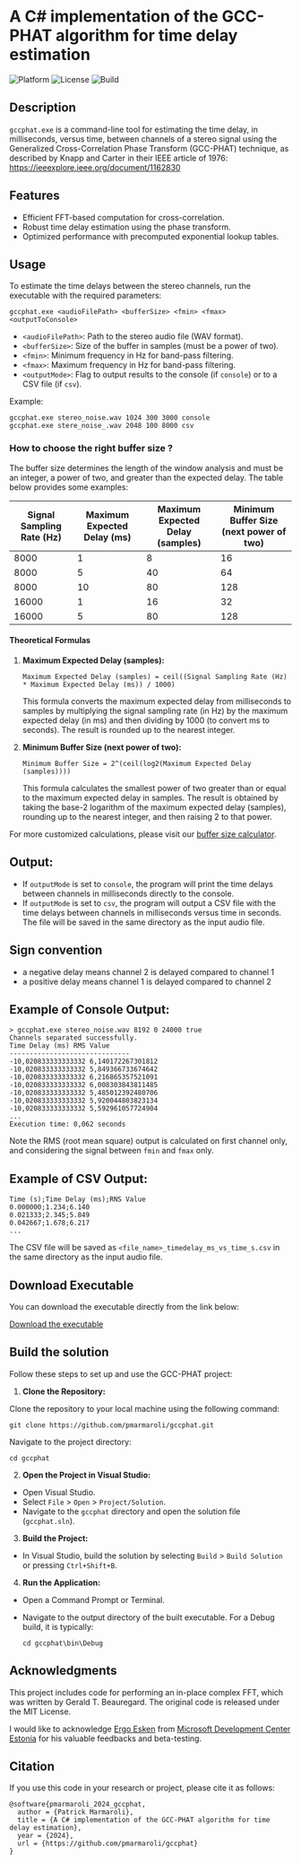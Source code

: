 # A C# implementation of the GCC-PHAT algorithm for time delay estimation

![Platform](https://img.shields.io/badge/platform-Windows%20%7C%20MacOS%20%7C%20Linux-lightgrey)
![License](https://img.shields.io/badge/license-MIT-green)
![Build](https://img.shields.io/badge/build-passing-brightgreen)

Description
-----------
```gccphat.exe``` is a command-line tool for estimating the time delay, in milliseconds, versus time, between channels of a stereo signal using the Generalized Cross-Correlation Phase Transform (GCC-PHAT) technique, as described by Knapp and Carter in their IEEE article of 1976: https://ieeexplore.ieee.org/document/1162830

Features
---------
- Efficient FFT-based computation for cross-correlation.
- Robust time delay estimation using the phase transform.
- Optimized performance with precomputed exponential lookup tables.

Usage
-----
To estimate the time delays between the stereo channels, run the executable with the required parameters:

```
gccphat.exe <audioFilePath> <bufferSize> <fmin> <fmax> <outputToConsole>
```

- ```<audioFilePath>```: Path to the stereo audio file (WAV format).
- ```<bufferSize>```: Size of the buffer in samples (must be a power of two).
- ```<fmin>```: Minimum frequency in Hz for band-pass filtering.
- ```<fmax>```: Maximum frequency in Hz for band-pass filtering.
- ``` <outputMode> ```: Flag to output results to the console (if `console`) or to a CSV file (if `csv`).

Example:
```
gccphat.exe stereo_noise.wav 1024 300 3000 console
gccphat.exe stere_noise_.wav 2048 100 8000 csv
```

### How to choose the right buffer size ?

The buffer size determines the length of the window analysis and must be an integer, a power of two, and greater than the expected delay. The table below provides some examples:

| Signal Sampling Rate (Hz) | Maximum Expected Delay (ms) | Maximum Expected Delay (samples) | Minimum Buffer Size (next power of two) |
|----------------------------|-----------------------------|-----------------------------------|-----------------------------------------|
| 8000                       | 1                           | 8                                 | 16                                      |
| 8000                       | 5                           | 40                                | 64                                      |
| 8000                       | 10                          | 80                                | 128                                     |
| 16000                      | 1                           | 16                                | 32                                      |
| 16000                      | 5                           | 80                                | 128                                     |

#### Theoretical Formulas

1. **Maximum Expected Delay (samples):**
   ```
   Maximum Expected Delay (samples) = ceil((Signal Sampling Rate (Hz) * Maximum Expected Delay (ms)) / 1000)
   ````
   This formula converts the maximum expected delay from milliseconds to samples by multiplying the signal sampling rate (in Hz) by the maximum expected delay (in ms) and then dividing by 1000 (to convert ms to seconds). The result is rounded up to the nearest integer.

2. **Minimum Buffer Size (next power of two):**
   ```
   Minimum Buffer Size = 2^(ceil(log2(Maximum Expected Delay (samples))))
   ```
   This formula calculates the smallest power of two greater than or equal to the maximum expected delay in samples. The result is obtained by taking the base-2 logarithm of the maximum expected delay (samples), rounding up to the nearest integer, and then raising 2 to that power.

For more customized calculations, please visit our [buffer size calculator](https://pmarmaroli.github.io/bufferSizeCalculator.html).


Output:
----

- If `outputMode` is set to `console`, the program will print the time delays between channels in milliseconds directly to the console.
- If `outputMode` is set to `csv`, the program will output a CSV file with the time delays between channels in milliseconds versus time in seconds. The file will be saved in the same directory as the input audio file.

Sign convention
---
- a negative delay means channel 2 is delayed compared to channel 1
- a positive delay means channel 1 is delayed compared to channel 2

Example of Console Output:
---

```
> gccphat.exe stereo_noise.wav 8192 0 24000 true
Channels separated successfully.
Time Delay (ms) RMS Value
------------------------------
-10,020833333333332 6,140172267301812
-10,020833333333332 5,849366733674642
-10,020833333333332 6,216865357521091
-10,020833333333332 6,008303843811485
-10,020833333333332 5,485012392480706
-10,020833333333332 5,920044803823134
-10,020833333333332 5,592961057724904
...
Execution time: 0,062 seconds
```

Note the RMS (root mean square) output is calculated on first channel only, and considering the signal between `fmin` and `fmax` only.

Example of CSV Output:
---

```
Time (s);Time Delay (ms);RNS Value
0.000000;1.234;6.140
0.021333;2.345;5.849
0.042667;1.678;6.217
...
``` 

The CSV file will be saved as `<file_name>_timedelay_ms_vs_time_s.csv` in the same directory as the input audio file.

Download Executable
---
You can download the executable directly from the link below:

[Download the executable](https://github.com/pmarmaroli/gccphat/blob/main/gccphat.zip)


Build the solution
------------------

Follow these steps to set up and use the GCC-PHAT project:

1. **Clone the Repository:**
   
Clone the repository to your local machine using the following command:

```
git clone https://github.com/pmarmaroli/gccphat.git
```

Navigate to the project directory:

```
cd gccphat
```

2. **Open the Project in Visual Studio:**
- Open Visual Studio.
- Select `File` > `Open` > `Project/Solution`.
- Navigate to the `gccphat` directory and open the solution file (`gccphat.sln`).

3. **Build the Project:**
- In Visual Studio, build the solution by selecting `Build` > `Build Solution` or pressing `Ctrl+Shift+B`.

4. **Run the Application:**
- Open a Command Prompt or Terminal.
- Navigate to the output directory of the built executable. For a Debug build, it is typically:

  ```
  cd gccphat\bin\Debug
  ```


Acknowledgments
---------------

This project includes code for performing an in-place complex FFT, which was written by Gerald T. Beauregard. The original code is released under the MIT License.

I would like to acknowledge [Ergo Esken](https://www.linkedin.com/in/ergo-esken) from [Microsoft Development Center Estonia](https://www.facebook.com/MSDevEstonia/) for his valuable feedbacks and beta-testing.

Citation
--

If you use this code in your research or project, please cite it as follows:

```
@software{pmarmaroli_2024_gccphat,
  author = {Patrick Marmaroli},
  title = {A C# implementation of the GCC-PHAT algorithm for time delay estimation},
  year = {2024},
  url = {https://github.com/pmarmaroli/gccphat}
}
```
